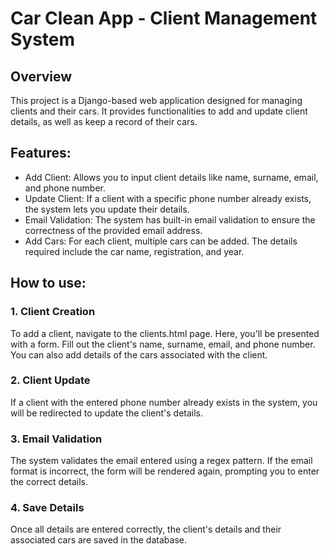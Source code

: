 # Car Clean App - Client Management System

## Overview 

This project is a Django-based web application designed for managing clients and their cars. It provides functionalities to add and update client details, as well as keep a record of their cars.

## Features:

* Add Client: Allows you to input client details like name, surname, email, and phone number.
* Update Client: If a client with a specific phone number already exists, the system lets you update their details.
* Email Validation: The system has built-in email validation to ensure the correctness of the provided email address.
* Add Cars: For each client, multiple cars can be added. The details required include the car name, registration, and year.

## How to use:

### 1. Client Creation
To add a client, navigate to the clients.html page. Here, you'll be presented with a form. Fill out the client's name, surname, email, and phone number. You can also add details of the cars associated with the client.

### 2. Client Update
If a client with the entered phone number already exists in the system, you will be redirected to update the client's details.

### 3. Email Validation
The system validates the email entered using a regex pattern. If the email format is incorrect, the form will be rendered again, prompting you to enter the correct details.

### 4. Save Details
Once all details are entered correctly, the client's details and their associated cars are saved in the database.
